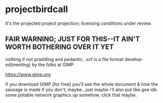 # projectbirdcall
It's the projected project projection; licensing conditions under review.

## FAIR WARNING; JUST FOR THIS--IT AIN'T WORTH BOTHERING OVER IT YET

nothing if not praddling and pedantic;
.xcf is a file format develop-ed(menting) by the folks at GIMP  

https://www.gimp.org

if you download GIMP [for free] you'll see the whole document & how the sausage is made
if you don't; maybe...just maybe i'll also put like gee idk some potable network graphics up somehow, click that maybe.
